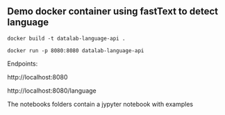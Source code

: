 
## Demo docker container using fastText to detect language

```
docker build -t datalab-language-api .
```

```
docker run -p 8080:8080 datalab-language-api
```

Endpoints:

http://localhost:8080 

http://localhost:8080/language

The notebooks folders contain a jypyter notebook with examples








